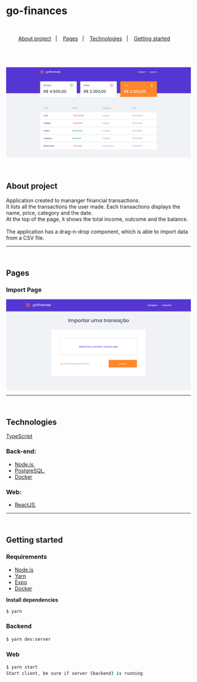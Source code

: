 # go-finances

<br/>

<p align="center">
  <a href="#about-project">About project</a>&nbsp;&nbsp;&nbsp;|&nbsp;&nbsp;&nbsp;
  <a href="#pages">Pages</a>&nbsp;&nbsp;&nbsp;|&nbsp;&nbsp;&nbsp;
  <a href="#technologies">Technologies</a>&nbsp;&nbsp;&nbsp;|&nbsp;&nbsp;&nbsp;
  <a href="#getting-started">Getting started</a>&nbsp;&nbsp;&nbsp;&nbsp;&nbsp;&nbsp;
</p>

<br/>

<h1 align="center">
  <img align="center" alt="map-page" width="640px" src=".github/list-transactions.png" />
</h1>

<br/>

## About project

Application created to mananger financial transactions. </br>
It lists all the transactions the user made. Each transactions displays the name, price, category and the date. </br>
At the top of the page, it shows the total income, outcome and the balance. </br>
</br>
The application has a drag-n-drop component, which is able to import data from a CSV file. 

---

<br/>

## Pages

  ### Import Page
  <img align="center" alt="map-page" width="640px" src=".github/import-transaction.png" />
  
---  

<br/>

## Technologies

[TypeScript](https://www.typescriptlang.org/)

### Back-end:

- [Node.js](https://nodejs.org/en/), 
- [PostgreSQL](https://www.postgresql.org/), 
- [Docker](https://www.docker.com/)


### Web:

- [ReactJS](https://reactjs.org/), 
 
---

<br/>

## Getting started


### Requirements

- [Node.js](https://nodejs.org/en/)
- [Yarn](https://classic.yarnpkg.com/)
- [Expo](https://expo.io/)
- [Docker](https://www.docker.com/)

**Install dependencies**

```sh
$ yarn
```


### Backend

```sh
$ yarn dev:server
```

### Web

```sh
$ yarn start
Start client, be sure if server (backend) is running
```
